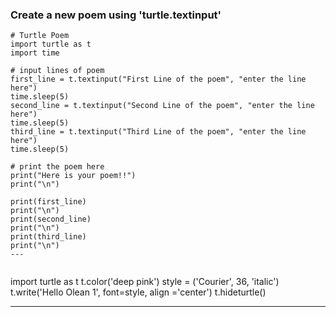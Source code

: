 ### Create a new poem using 'turtle.textinput'

```
# Turtle Poem
import turtle as t
import time

# input lines of poem
first_line = t.textinput("First Line of the poem", "enter the line here")
time.sleep(5)
second_line = t.textinput("Second Line of the poem", "enter the line here")
time.sleep(5)
third_line = t.textinput("Third Line of the poem", "enter the line here")
time.sleep(5)

# print the poem here
print("Here is your poem!!")
print("\n")

print(first_line)
print("\n")
print(second_line)
print("\n")
print(third_line)
print("\n")
---


```

import turtle as t
t.color('deep pink')
style = ('Courier', 36, 'italic')
t.write('Hello Olean 1', font=style, align ='center')
t.hideturtle()

---
